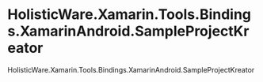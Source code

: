 # HolisticWare.Xamarin.Tools.Bindings.XamarinAndroid.SampleProjectKreator
HolisticWare.Xamarin.Tools.Bindings.XamarinAndroid.SampleProjectKreator
